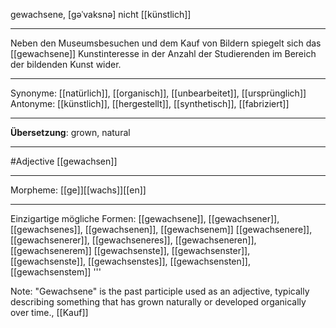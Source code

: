 gewachsene, [gəˈvaksnə]
nicht [[künstlich]]

---
Neben den Museumsbesuchen und dem Kauf von Bildern spiegelt sich das [[gewachsene]] Kunstinteresse in der Anzahl der Studierenden im Bereich der bildenden Kunst wider.


---
Synonyme: [[natürlich]], [[organisch]], [[unbearbeitet]], [[ursprünglich]]
Antonyme: [[künstlich]], [[hergestellt]], [[synthetisch]], [[fabriziert]]

---
**Übersetzung**:
grown, natural

---
#Adjective [[gewachsen]]

---
Morpheme:
[[ge]][[wachs]][[en]]

---


Einzigartige mögliche Formen: 
[[gewachsene]], [[gewachsener]], [[gewachsenes]], [[gewachsenen]], [[gewachsenem]]
[[gewachsenere]], [[gewachsenerer]], [[gewachseneres]], [[gewachseneren]], [[gewachsenerem]]
[[gewachsenste]], [[gewachsenster]], [[gewachsenste]], [[gewachsenstes]], [[gewachsensten]], [[gewachsenstem]]
'''

Note: "Gewachsene" is the past participle used as an adjective, typically describing something that has grown naturally or developed organically over time., [[Kauf]]